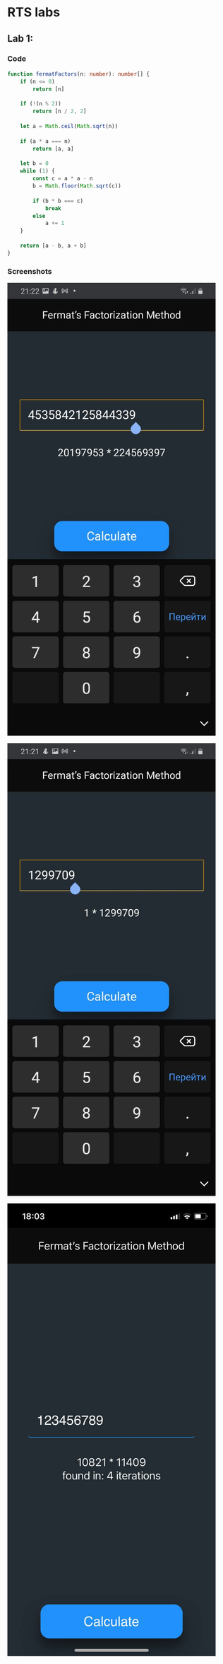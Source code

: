 # RTS labs

## Lab 1: 

### Code
```typescript
function fermatFactors(n: number): number[] {
    if (n <= 0)
        return [n]

    if (!(n % 2))
        return [n / 2, 2]

    let a = Math.ceil(Math.sqrt(n))

    if (a * a === n)
        return [a, a]

    let b = 0
    while (1) {
        const c = a * a - n
        b = Math.floor(Math.sqrt(c))

        if (b * b === c)
            break
        else
            a += 1
    }

    return [a - b, a + b]
}
```
### Screenshots
![screenshot1](./examples/fermatFactors/screenshot1.jpeg)

![screenshot2](./examples/fermatFactors/screenshot2.jpeg)

![screenshot3](./examples/fermatFactors/screenshot3.jpeg)
